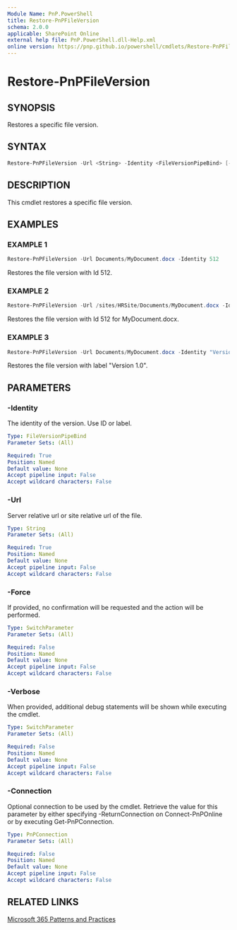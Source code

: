 ```yaml
---
Module Name: PnP.PowerShell
title: Restore-PnPFileVersion
schema: 2.0.0
applicable: SharePoint Online
external help file: PnP.PowerShell.dll-Help.xml
online version: https://pnp.github.io/powershell/cmdlets/Restore-PnPFileVersion.html
---
```

 
# Restore-PnPFileVersion

## SYNOPSIS
Restores a specific file version.

## SYNTAX

```powershell
Restore-PnPFileVersion -Url <String> -Identity <FileVersionPipeBind> [-Force] [-Verbose] [-Connection <PnPConnection>]
```

## DESCRIPTION
This cmdlet restores a specific file version.

## EXAMPLES

### EXAMPLE 1
```powershell
Restore-PnPFileVersion -Url Documents/MyDocument.docx -Identity 512
```

Restores the file version with Id 512.

### EXAMPLE 2
```powershell
Restore-PnPFileVersion -Url /sites/HRSite/Documents/MyDocument.docx -Identity 512
```

Restores the file version with Id 512 for MyDocument.docx.

### EXAMPLE 3
```powershell
Restore-PnPFileVersion -Url Documents/MyDocument.docx -Identity "Version 1.0"
```

Restores the file version with label "Version 1.0".

## PARAMETERS

### -Identity
The identity of the version. Use ID or label.

```yaml
Type: FileVersionPipeBind
Parameter Sets: (All)

Required: True
Position: Named
Default value: None
Accept pipeline input: False
Accept wildcard characters: False
```

### -Url
Server relative url or site relative url of the file. 

```yaml
Type: String
Parameter Sets: (All)

Required: True
Position: Named
Default value: None
Accept pipeline input: False
Accept wildcard characters: False
```

### -Force
If provided, no confirmation will be requested and the action will be performed.

```yaml
Type: SwitchParameter
Parameter Sets: (All)

Required: False
Position: Named
Default value: None
Accept pipeline input: False
Accept wildcard characters: False
```

### -Verbose
When provided, additional debug statements will be shown while executing the cmdlet.

```yaml
Type: SwitchParameter
Parameter Sets: (All)

Required: False
Position: Named
Default value: None
Accept pipeline input: False
Accept wildcard characters: False
```

### -Connection
Optional connection to be used by the cmdlet. Retrieve the value for this parameter by either specifying -ReturnConnection on Connect-PnPOnline or by executing Get-PnPConnection.

```yaml
Type: PnPConnection
Parameter Sets: (All)

Required: False
Position: Named
Default value: None
Accept pipeline input: False
Accept wildcard characters: False
```

## RELATED LINKS

[Microsoft 365 Patterns and Practices](https://aka.ms/m365pnp)